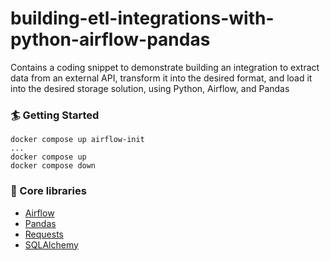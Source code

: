 # building-etl-integrations-with-python-airflow-pandas
Contains a coding snippet to demonstrate building an integration to extract data from an external API, transform it into the desired format, and load it into the desired storage solution, using Python, Airflow, and Pandas 

### 🏄 Getting Started
```
docker compose up airflow-init
...
docker compose up
docker compose down
```

### 🔧 Core libraries
- [Airflow](https://airflow.apache.org/)
- [Pandas](https://pandas.pydata.org/)
- [Requests](https://docs.python-requests.org/en/latest/)
- [SQLAlchemy](https://docs.sqlalchemy.org/en/14/)

